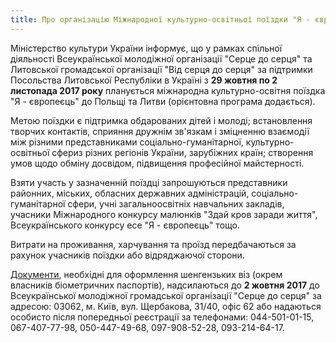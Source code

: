 ```yaml
---
title: Про організацію Міжнародної культурно-освітньої поїздки "Я - європеєць"
---
```


Міністерство культури України інформує, що у рамках спільної діяльності Всеукраїнської молодіжної організації "Серце до серця" та Литовської громадської організації "Від серця до серця" за підтримки Посольства Литовської Республіки в Україні з **29 жовтня по 2 листопада 2017 року** планується міжнародна культурно-освітня поїздка "Я - європеєць" до Польщі та Литви (орієнтовна програма додається).

Метою поїздки є підтримка обдарованих дітей і молоді; встановлення творчих контактів, сприяння дружнім зв'язкам і зміцненню взаємодії між різними представниками соціально-гуманітарної, культурно-освітньої сфериз різних регіонів України, зарубіжних країн; створення умов щодо обміну досвідом, підвищення професійної майстерності.

Взяти участь у зазначенній поїздці запрошуються представники районних, міських, обласних державних адміністрацій, соціально-гуманітарної сфери, учні загальноосвітніх навчальних закладів, учасники Міжнародного конкурсу малюнків "Здай кров заради життя", Всеукраїнського конкурсу есе "Я - європеєць" тощо.

Витрати на проживання, харчування та проїзд передбачаються за рахунок учасників поїздки або відряджаючої сторони.

[Документи](https://drive.google.com/open?id=0B2WFhDmnmBnUZHlJX0hXNzlSVGM), необхідні для оформлення шенгензьких віз (окрем власників біометричних паспортів), надсилаються до **2 жовтня 2017** до Всеукраїнської молодіжної громадської організації "Серце до серця" за адресою: 03062, м. Київ, вул. Щербакова, 31/40, офіс 62 або надаються особисто після попередньої реєстрації за телефонами: 044-501-01-15, 067-407-77-98, 050-447-49-68, 097-908-52-28, 093-214-64-17.
